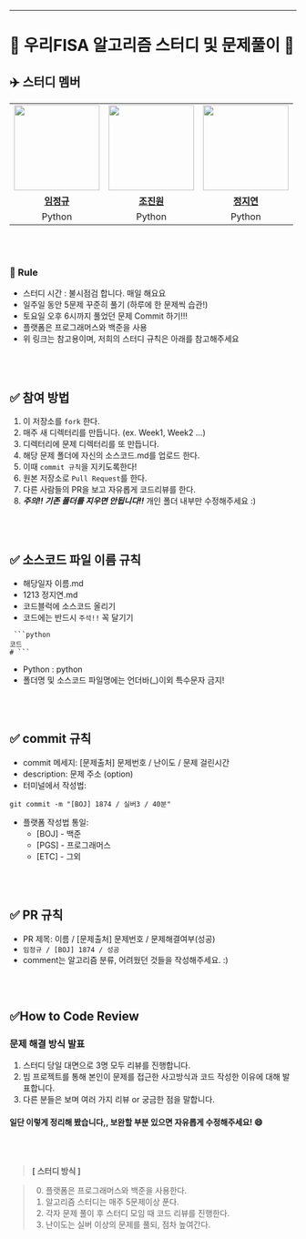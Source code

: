 ---

# :beginner: 우리FISA 알고리즘 스터디 및 문제풀이 :beginner:
## :airplane: **스터디 멤버**

<table>
 <tr>
    <td align="center"><a href="https://github.com/DoxB"><img src="https://avatars.githubusercontent.com/DoxB" width="150px;" alt=""></td>
    <td align="center"><a href="https://github.com/yonggaljjw"><img src="https://avatars.githubusercontent.com/yonggaljjw" width="150px;" alt=""></td>
    <td align="center"><a href="https://github.com/JiyeonJeong02"><img src="https://avatars.githubusercontent.com/JiyeonJeong02" width="150px;" alt=""></td>
  </tr>
  <tr>
    <td align="center"><a href="https://github.com/DoxB"><b>임정규</b></td>
    <td align="center"><a href="https://github.com/yonggaljjw"><b>조진원</b></td>
    <td align="center"><a href="https://github.com/JiyeonJeong02"><b>정지연</b></td>
  </tr>
  <tr> 
    <td align="center">Python</td>
    <td align="center">Python</td>
    <td align="center">Python</td>
  </tr>
</table>

<br />
<br />

### :pencil: Rule

- 스터디 시간 : 불시점검 합니다. 매일 해요요
- 일주일 동안 5문제 꾸준히 풀기 (하루에 한 문제씩 습관!)
- 토요일 오후 6시까지 풀었던 문제 Commit 하기!!!
- 플랫폼은 프로그래머스와 백준을 사용
- 위 링크는 참고용이며, 저희의 스터디 규칙은 아래를 참고해주세요

<br />
<br />

## ✅ 참여 방법

1. 이 저장소를 `fork` 한다.
2. 매주 새 디렉터리를 만듭니다. (ex. Week1, Week2 ...)
3. 디렉터리에 문제 디렉터리를 또 만듭니다.
4. 해당 문제 폴더에 자신의 소스코드.md를 업로드 한다.
5. 이때 `commit 규칙`을 지키도록한다!
6. 원본 저장소로 `Pull Request`를 한다.
7. 다른 사람들의 PR을 보고 자유롭게 코드리뷰를 한다. 
8. **_주의!! 기존 폴더를 지우면 안됩니다!!_** 개인 폴더 내부만 수정해주세요 :)

<br />
<br />

## ✅ 소스코드 파일 이름 규칙

- 해당일자 이름.md
- 1213 정지연.md
- 코드블럭에 소스코드 올리기
- 코드에는 반드시 `주석!!` 꼭 달기기

````(해당언어)
 ```python
코드
# ```

````

- Python : python
- 폴더명 및 소스코드 파일명에는 언더바(_)이외 특수문자 금지!

<br />
<br />

## ✅ commit 규칙

- commit 메세지: [문제출처] 문제번호 / 난이도 / 문제 걸린시간
- description: 문제 주소 (option)
- 터미널에서 작성법:

```
git commit -m "[BOJ] 1874 / 실버3 / 40분"
```

- 플랫폼 작성법 통일:
  - [BOJ] - 백준
  - [PGS] - 프로그래머스
  - [ETC] - 그외

<br />
<br />

## ✅ PR 규칙

- PR 제목: 이름 / [문제출처] 문제번호 / 문제해결여부(성공)
- `임정규 / [BOJ] 1874 / 성공 `
- comment는 알고리즘 분류, 어려웠던 것들을 작성해주세요. :)

<br />
<br />

## ✅How to Code Review

### 문제 해결 방식 발표

1. 스터디 당일 대면으로 3명 모두 리뷰를 진행합니다.
2. 빔 프로젝트를 통해 본인이 문제를 접근한 사고방식과 코드 작성한 이유에 대해 발표합니다.
3. 다른 분들은 보며 여러 가지 리뷰 or 궁금한 점을 말합니다.

#### 일단 이렇게 정리해 봤습니다,, 보완할 부분 있으면 자유롭게 수정해주세요! :smile:

<br />
<br />
                  

> **[ 스터디 방식 ]**

> 0. 플랫폼은 프로그래머스와 백준을 사용한다.
> 1. 알고리즘 스터디는 매주 5문제이상 푼다.
> 2. 각자 문제 풀이 후 스터디 모임 때 코드 리뷰를 진행한다.
> 3. 난이도는 실버 이상의 문제를 풀되, 점차 높여간다.
